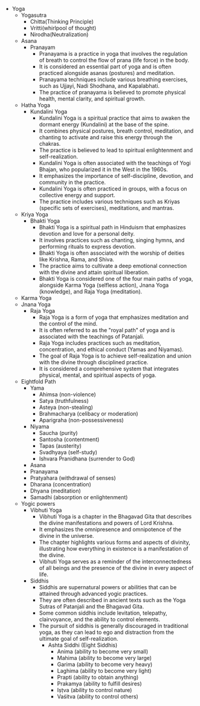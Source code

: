 - Yoga
    - Yogasutra
        - Chitta(Thinking Principle)
        - Vritti(whirlpool of thought)
        - Nirodha(Neutralization)
    - Asana
        - Pranayam
            - Pranayama is a practice in yoga that involves the regulation of breath to control the flow of prana (life
              force)
              in the body.
            - It is considered an essential part of yoga and is often practiced alongside asanas (postures) and
              meditation.
            - Pranayama techniques include various breathing exercises, such as Ujjayi, Nadi Shodhana, and Kapalabhati.
            - The practice of pranayama is believed to promote physical health, mental clarity, and spiritual growth.
    - Hatha Yoga
        - Kundalini Yoga
            - Kundalini Yoga is a spiritual practice that aims to awaken the dormant energy (Kundalini) at the base of
              the
              spine.
            - It combines physical postures, breath control, meditation, and chanting to activate and raise this energy
              through the chakras.
            - The practice is believed to lead to spiritual enlightenment and self-realization.
            - Kundalini Yoga is often associated with the teachings of Yogi Bhajan, who popularized it in the West in
              the
              1960s.
            - It emphasizes the importance of self-discipline, devotion, and community in the practice.
            - Kundalini Yoga is often practiced in groups, with a focus on collective energy and support.
            - The practice includes various techniques such as Kriyas (specific sets of exercises), meditations, and
              mantras.
    - Kriya Yoga
        - Bhakti Yoga
            - Bhakti Yoga is a spiritual path in Hinduism that emphasizes devotion and love for a personal deity.
            - It involves practices such as chanting, singing hymns, and performing rituals to express devotion.
            - Bhakti Yoga is often associated with the worship of deities like Krishna, Rama, and Shiva.
            - The practice aims to cultivate a deep emotional connection with the divine and attain spiritual
              liberation.
            - Bhakti Yoga is considered one of the four main paths of yoga, alongside Karma Yoga (selfless action),
              Jnana
              Yoga (knowledge), and Raja Yoga (meditation).
    - Karma Yoga
    - Jnana Yoga
        - Raja Yoga
            - Raja Yoga is a form of yoga that emphasizes meditation and the control of the mind.
            - It is often referred to as the "royal path" of yoga and is associated with the teachings of Patanjali.
            - Raja Yoga includes practices such as meditation, concentration, and ethical conduct (Yamas and Niyamas).
            - The goal of Raja Yoga is to achieve self-realization and union with the divine through disciplined
              practice.
            - It is considered a comprehensive system that integrates physical, mental, and spiritual aspects of yoga.
    - Eightfold Path
        - Yama
            - Ahimsa (non-violence)
            - Satya (truthfulness)
            - Asteya (non-stealing)
            - Brahmacharya (celibacy or moderation)
            - Aparigraha (non-possessiveness)
        - Niyama
            - Saucha (purity)
            - Santosha (contentment)
            - Tapas (austerity)
            - Svadhyaya (self-study)
            - Ishvara Pranidhana (surrender to God)
        - Asana
        - Pranayama
        - Pratyahara (withdrawal of senses)
        - Dharana (concentration)
        - Dhyana (meditation)
        - Samadhi (absorption or enlightenment)
    - Yogic powers
        - Vibhuti Yoga
            - Vibhuti Yoga is a chapter in the Bhagavad Gita that describes the divine manifestations and powers of Lord
              Krishna.
            - It emphasizes the omnipresence and omnipotence of the divine in the universe.
            - The chapter highlights various forms and aspects of divinity, illustrating how everything in existence is a
              manifestation of the divine.
            - Vibhuti Yoga serves as a reminder of the interconnectedness of all beings and the presence of the divine in
              every aspect of life.
        - Siddhis
            - Siddhis are supernatural powers or abilities that can be attained through advanced yogic practices.
            - They are often described in ancient texts such as the Yoga Sutras of Patanjali and the Bhagavad Gita.
            - Some common siddhis include levitation, telepathy, clairvoyance, and the ability to control elements.
            - The pursuit of siddhis is generally discouraged in traditional yoga, as they can lead to ego and
              distraction
              from the ultimate goal of self-realization.
                - Ashta Siddhi (Eight Siddhis)
                    - Anima (ability to become very small)
                    - Mahima (ability to become very large)
                    - Garima (ability to become very heavy)
                    - Laghima (ability to become very light)
                    - Prapti (ability to obtain anything)
                    - Prakamya (ability to fulfill desires)
                    - Iṣṭva (ability to control nature)
                    - Vaśitva (ability to control others)

